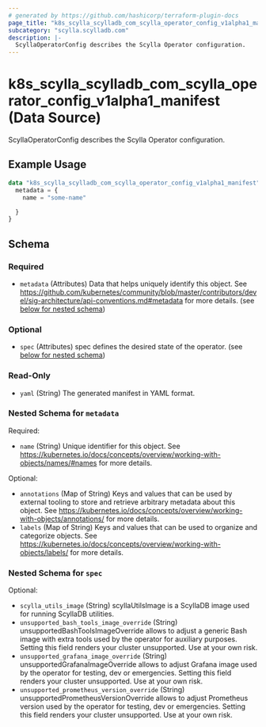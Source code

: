 ```yaml
---
# generated by https://github.com/hashicorp/terraform-plugin-docs
page_title: "k8s_scylla_scylladb_com_scylla_operator_config_v1alpha1_manifest Data Source - terraform-provider-k8s"
subcategory: "scylla.scylladb.com"
description: |-
  ScyllaOperatorConfig describes the Scylla Operator configuration.
---
```


# k8s_scylla_scylladb_com_scylla_operator_config_v1alpha1_manifest (Data Source)

ScyllaOperatorConfig describes the Scylla Operator configuration.

## Example Usage

```terraform
data "k8s_scylla_scylladb_com_scylla_operator_config_v1alpha1_manifest" "example" {
  metadata = {
    name = "some-name"

  }
}
```

<!-- schema generated by tfplugindocs -->
## Schema

### Required

- `metadata` (Attributes) Data that helps uniquely identify this object. See https://github.com/kubernetes/community/blob/master/contributors/devel/sig-architecture/api-conventions.md#metadata for more details. (see [below for nested schema](#nestedatt--metadata))

### Optional

- `spec` (Attributes) spec defines the desired state of the operator. (see [below for nested schema](#nestedatt--spec))

### Read-Only

- `yaml` (String) The generated manifest in YAML format.

<a id="nestedatt--metadata"></a>
### Nested Schema for `metadata`

Required:

- `name` (String) Unique identifier for this object. See https://kubernetes.io/docs/concepts/overview/working-with-objects/names/#names for more details.

Optional:

- `annotations` (Map of String) Keys and values that can be used by external tooling to store and retrieve arbitrary metadata about this object. See https://kubernetes.io/docs/concepts/overview/working-with-objects/annotations/ for more details.
- `labels` (Map of String) Keys and values that can be used to organize and categorize objects. See https://kubernetes.io/docs/concepts/overview/working-with-objects/labels/ for more details.


<a id="nestedatt--spec"></a>
### Nested Schema for `spec`

Optional:

- `scylla_utils_image` (String) scyllaUtilsImage is a ScyllaDB image used for running ScyllaDB utilities.
- `unsupported_bash_tools_image_override` (String) unsupportedBashToolsImageOverride allows to adjust a generic Bash image with extra tools used by the operator for auxiliary purposes. Setting this field renders your cluster unsupported. Use at your own risk.
- `unsupported_grafana_image_override` (String) unsupportedGrafanaImageOverride allows to adjust Grafana image used by the operator for testing, dev or emergencies. Setting this field renders your cluster unsupported. Use at your own risk.
- `unsupported_prometheus_version_override` (String) unsupportedPrometheusVersionOverride allows to adjust Prometheus version used by the operator for testing, dev or emergencies. Setting this field renders your cluster unsupported. Use at your own risk.
